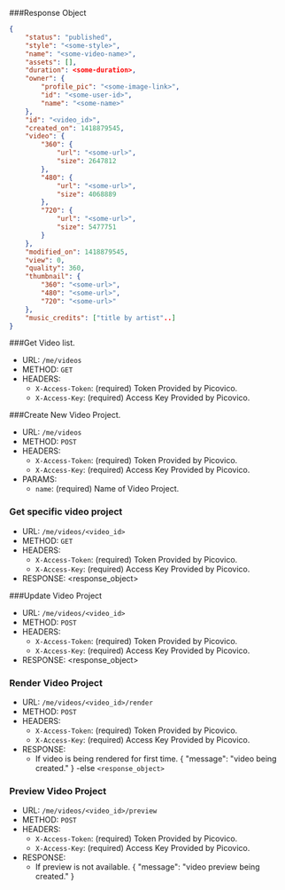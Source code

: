 ###Response Object
```json
{
    "status": "published",
    "style": "<some-style>",
    "name": "<some-video-name>",
    "assets": [],
    "duration": <some-duration>,
    "owner": {
        "profile_pic": "<some-image-link>",
        "id": "<some-user-id>",
        "name": "<some-name>"
    },
    "id": "<video_id>",
    "created_on": 1418879545,
    "video": {
        "360": {
            "url": "<some-url>",
            "size": 2647812
        },
        "480": {
            "url": "<some-url>",
            "size": 4068889
        },
        "720": {
            "url": "<some-url>",
            "size": 5477751
        }
    },
    "modified_on": 1418879545,
    "view": 0,
    "quality": 360,
    "thumbnail": {
        "360": "<some-url>",
        "480": "<some-url>",
        "720": "<some-url>"
    },
    "music_credits": ["title by artist"..]
}
```
###Get Video list.
- URL: `/me/videos`
- METHOD: `GET`
- HEADERS:
    - `X-Access-Token`: (required) Token Provided by Picovico.
    - `X-Access-Key`: (required) Access Key Provided by Picovico.


###Create New Video Project.
- URL: `/me/videos`
- METHOD: `POST`
- HEADERS:
    - `X-Access-Token`: (required) Token Provided by Picovico.
    - `X-Access-Key`: (required) Access Key Provided by Picovico.
- PARAMS:
    - `name`: (required) Name of Video Project.

### Get specific video project
- URL: `/me/videos/<video_id>`
- METHOD: `GET`
- HEADERS:
    - `X-Access-Token`: (required) Token Provided by Picovico.
    - `X-Access-Key`: (required) Access Key Provided by Picovico.
- RESPONSE: <response_object>

###Update Video Project
- URL: `/me/videos/<video_id>`
- METHOD: `POST`
- HEADERS:
    - `X-Access-Token`: (required) Token Provided by Picovico.
    - `X-Access-Key`: (required) Access Key Provided by Picovico.
- RESPONSE: <response_object>

### Render Video Project
- URL: `/me/videos/<video_id>/render`
- METHOD: `POST`
- HEADERS:
    - `X-Access-Token`: (required) Token Provided by Picovico.
    - `X-Access-Key`: (required) Access Key Provided by Picovico.
- RESPONSE:
    - If video is being rendered for first time.
        {
            "message": "video being created." 
        }
    -else
        `<response_object>`
    

### Preview Video Project
- URL: `/me/videos/<video_id>/preview`
- METHOD: `POST`
- HEADERS:
    - `X-Access-Token`: (required) Token Provided by Picovico.
    - `X-Access-Key`: (required) Access Key Provided by Picovico.
- RESPONSE: 
    - If preview is not available.
        {
            "message": "video preview being created." 
        }
    
    
